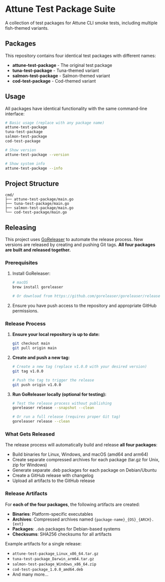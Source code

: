 # Attune Test Package Suite

A collection of test packages for Attune CLI smoke tests, including multiple fish-themed variants.

## Packages

This repository contains four identical test packages with different names:

- **attune-test-package** - The original test package
- **tuna-test-package** - Tuna-themed variant
- **salmon-test-package** - Salmon-themed variant  
- **cod-test-package** - Cod-themed variant

## Usage

All packages have identical functionality with the same command-line interface:

```bash
# Basic usage (replace with any package name)
attune-test-package
tuna-test-package
salmon-test-package
cod-test-package

# Show version
attune-test-package --version

# Show system info
attune-test-package --info
```

## Project Structure

```
cmd/
├── attune-test-package/main.go
├── tuna-test-package/main.go
├── salmon-test-package/main.go
└── cod-test-package/main.go
```

## Releasing

This project uses [GoReleaser](https://goreleaser.com/) to automate the release process. New versions are released by creating and pushing Git tags. **All four packages are built and released together.**

### Prerequisites

1. Install GoReleaser:
   ```bash
   # macOS
   brew install goreleaser
   
   # Or download from https://github.com/goreleaser/goreleaser/releases
   ```

2. Ensure you have push access to the repository and appropriate GitHub permissions.

### Release Process

1. **Ensure your local repository is up to date:**
   ```bash
   git checkout main
   git pull origin main
   ```

2. **Create and push a new tag:**
   ```bash
   # Create a new tag (replace v1.0.0 with your desired version)
   git tag v1.0.0
   
   # Push the tag to trigger the release
   git push origin v1.0.0
   ```

3. **Run GoReleaser locally (optional for testing):**
   ```bash
   # Test the release process without publishing
   goreleaser release --snapshot --clean
   
   # Or run a full release (requires proper Git tag)
   goreleaser release --clean
   ```

### What Gets Released

The release process will automatically build and release **all four packages**:
- Build binaries for Linux, Windows, and macOS (amd64 and arm64)
- Create separate compressed archives for each package (tar.gz for Unix, zip for Windows)
- Generate separate .deb packages for each package on Debian/Ubuntu
- Create a GitHub release with changelog
- Upload all artifacts to the GitHub release

### Release Artifacts

For **each of the four packages**, the following artifacts are created:
- **Binaries**: Platform-specific executables
- **Archives**: Compressed archives named `{package-name}_{OS}_{ARCH}.{ext}`
- **Packages**: `.deb` packages for Debian-based systems
- **Checksums**: SHA256 checksums for all artifacts

Example artifacts for a single release:
- `attune-test-package_Linux_x86_64.tar.gz`
- `tuna-test-package_Darwin_arm64.tar.gz`
- `salmon-test-package_Windows_x86_64.zip`
- `cod-test-package_1.0.0_amd64.deb`
- And many more...